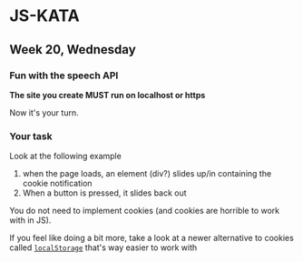 # JS-KATA
## Week 20, Wednesday
### Fun with the speech API
**The site you create MUST run on localhost or https**

Now it's your turn.

### Your task
Look at the following example

1. when the page loads, an element (div?) slides up/in containing the cookie notification
2. When a button is pressed, it slides back out

You do not need to implement cookies (and cookies are horrible to work with in JS).

If you feel like doing a bit more, take a look at a newer alternative to cookies called [`localStorage`](https://developer.mozilla.org/en-US/docs/Web/API/Window/localStorage) that's way easier to work with